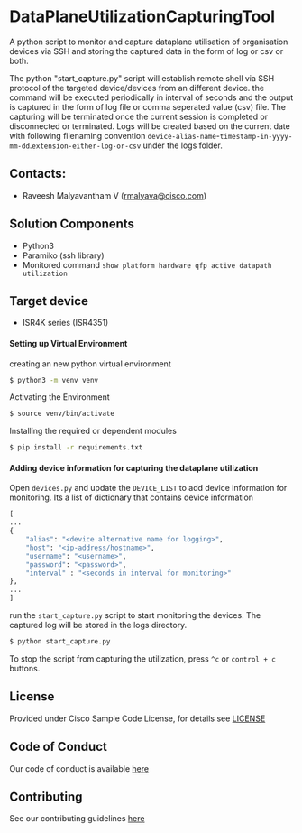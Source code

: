 
# DataPlaneUtilizationCapturingTool
A python script to monitor and capture dataplane utilisation of organisation devices via SSH and storing the captured data in the form of log or csv or both.

The python "start_capture.py" script will establish remote shell via SSH protocol of the targeted device/devices from an different device.
the command will be executed periodically in interval of seconds and the output is captured in the form of log file or comma seperated value (csv) file.
The capturing will be terminated once the current session is completed or disconnected or terminated. Logs will be created based on the current date with following filenaming convention `device-alias-name`-`timestamp-in-yyyy-mm-dd`.`extension-either-log-or-csv` under the logs folder.

## Contacts:
* Raveesh Malyavantham V (rmalyava@cisco.com)

## Solution Components
* Python3
* Paramiko (ssh library)
* Monitored command `show platform hardware qfp active datapath utilization`

## Target device
* ISR4K series (ISR4351)

#### Setting up Virtual Environment
creating an new python virtual environment
```sh
$ python3 -m venv venv
```

Activating the Environment
```sh
$ source venv/bin/activate
```

Installing the required or dependent modules
```sh
$ pip install -r requirements.txt
```

#### Adding device information for capturing the dataplane utilization

Open `devices.py` and update the `DEVICE_LIST` to add device information for monitoring. Its a list of dictionary that contains device information

``` python
[
...
{
	"alias": "<device alternative name for logging>",
    "host": "<ip-address/hostname>",
    "username": "<username>",
    "password": "<password>",
    "interval" : "<seconds in interval for monitoring>"
},
...
]
```

run the `start_capture.py` script to start monitoring the devices. The captured log will be stored in the logs directory.
``` sh
$ python start_capture.py
```

To stop the script from capturing the utilization, press `^c` or `control + c` buttons.

## License

Provided under Cisco Sample Code License, for details see [LICENSE](./LICENSE)

## Code of Conduct

Our code of conduct is available [here](./CODE_OF_CONDUCT.md)

## Contributing

See our contributing guidelines [here](./CONTRIBUTING.md)
